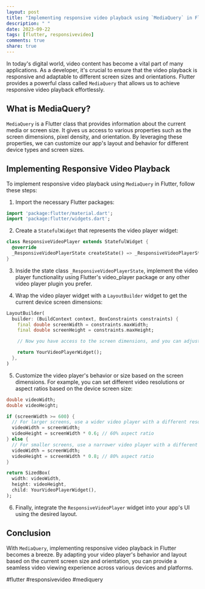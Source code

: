 ```yaml
---
layout: post
title: "Implementing responsive video playback using `MediaQuery` in Flutter"
description: " "
date: 2023-09-22
tags: [flutter, responsivevideo]
comments: true
share: true
---
```


In today's digital world, video content has become a vital part of many applications. As a developer, it's crucial to ensure that the video playback is responsive and adaptable to different screen sizes and orientations. Flutter provides a powerful class called `MediaQuery` that allows us to achieve responsive video playback effortlessly.

## What is MediaQuery?

`MediaQuery` is a Flutter class that provides information about the current media or screen size. It gives us access to various properties such as the screen dimensions, pixel density, and orientation. By leveraging these properties, we can customize our app's layout and behavior for different device types and screen sizes.

## Implementing Responsive Video Playback

To implement responsive video playback using `MediaQuery` in Flutter, follow these steps:

1. Import the necessary Flutter packages:

```dart
import 'package:flutter/material.dart';
import 'package:flutter/widgets.dart';
```

2. Create a `StatefulWidget` that represents the video player widget:

```dart
class ResponsiveVideoPlayer extends StatefulWidget {
  @override
  _ResponsiveVideoPlayerState createState() => _ResponsiveVideoPlayerState();
}
```

3. Inside the state class `_ResponsiveVideoPlayerState`, implement the video player functionality using Flutter's video_player package or any other video player plugin you prefer.

4. Wrap the video player widget with a `LayoutBuilder` widget to get the current device screen dimensions:

```dart
LayoutBuilder(
  builder: (BuildContext context, BoxConstraints constraints) {
    final double screenWidth = constraints.maxWidth;
    final double screenHeight = constraints.maxHeight;

    // Now you have access to the screen dimensions, and you can adjust the video playback accordingly

    return YourVideoPlayerWidget();
  },
)
```

5. Customize the video player's behavior or size based on the screen dimensions. For example, you can set different video resolutions or aspect ratios based on the device screen size:

```dart
double videoWidth;
double videoHeight;

if (screenWidth >= 600) {
  // For larger screens, use a wider video player with a different resolution
  videoWidth = screenWidth;
  videoHeight = screenWidth * 0.6; // 60% aspect ratio
} else {
  // For smaller screens, use a narrower video player with a different resolution
  videoWidth = screenWidth;
  videoHeight = screenWidth * 0.8; // 80% aspect ratio
}

return SizedBox(
  width: videoWidth,
  height: videoHeight,
  child: YourVideoPlayerWidget(),
);
```

6. Finally, integrate the `ResponsiveVideoPlayer` widget into your app's UI using the desired layout.

## Conclusion

With `MediaQuery`, implementing responsive video playback in Flutter becomes a breeze. By adapting your video player's behavior and layout based on the current screen size and orientation, you can provide a seamless video viewing experience across various devices and platforms.

#flutter #responsivevideo #mediquery